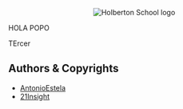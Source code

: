 <p align="center">
  <img src="http://www.holbertonschool.com/holberton-logo.png" alt="Holberton School logo">
</p>

HOLA POPO

TErcer

## Authors & Copyrights

* [AntonioEstela](https://github.com/AntonioEstela)
* [21Insight](https://github.com/21Insight)